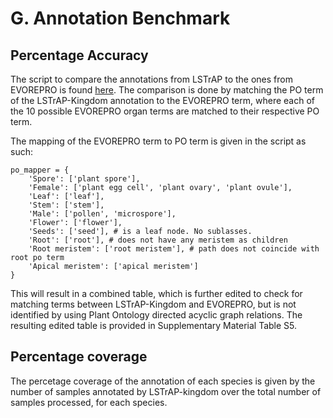 # G. Annotation Benchmark

## Percentage Accuracy

The script to compare the annotations from LSTrAP to the ones from EVOREPRO is found [here](https://github.com/wirriamm/plants-pipeline/blob/master/preprocess/benchmark.py). The comparison is done by matching the PO term of the LSTrAP-Kingdom annotation to the EVOREPRO term, where each of the 10 possible EVOREPRO organ terms are matched to their respective PO term.

The mapping of the EVOREPRO term to PO term is given in the script as such:
```
po_mapper = {
    'Spore': ['plant spore'],
    'Female': ['plant egg cell', 'plant ovary', 'plant ovule'],
    'Leaf': ['leaf'],
    'Stem': ['stem'],
    'Male': ['pollen', 'microspore'],
    'Flower': ['flower'],
    'Seeds': ['seed'], # is a leaf node. No sublasses.
    'Root': ['root'], # does not have any meristem as children
    'Root meristem': ['root meristem'], # path does not coincide with root po term
    'Apical meristem': ['apical meristem']
}
```

This will result in a combined table, which is further edited to check for matching terms between LSTrAP-Kingdom and EVOREPRO, but is not identified by using Plant Ontology directed acyclic graph relations. The resulting edited table is provided in Supplementary Material Table S5.

## Percentage coverage

The percetage coverage of the annotation of each species is given by the number of samples annotated by LSTrAP-kingdom over the total number of samples processed, for each species.
